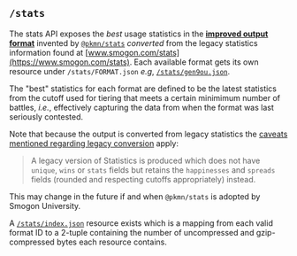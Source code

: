 ## `/stats`

The stats API exposes the _best_ usage statistics in the [**improved output
format**](https://github.com/pkmn/stats/blob/main/stats/OUTPUT.md#pkmnstats) invented by
[`@pkmn/stats`](https://github.com/pkmn/stats/blob/main/stats#readme)  _converted_ from the legacy
statistics information found at [www.smogon.com/stats](https://www.smogon.com/stats). Each available
format gets its own resource under `/stats/FORMAT.json` _e.g_,
[`/stats/gen9ou.json`](https://data.pkmn.cc/stats/gen9ou.json).

The "best" statistics for each format are defined to be the latest statistics from the cutoff used
for tiering that meets a certain minimimum number of battles, _i.e._, effectively capturing the data
from when the format was last seriously contested.

Note that because the output is converted from legacy statistics the [caveats mentioned regarding
legacy conversion](https://github.com/pkmn/stats/blob/main/stats/OUTPUT.md#legacy) apply:

> A legacy version of Statistics is produced which does not have `unique`, `wins` or `stats` fields
> but retains the `happinesses` and `spreads` fields (rounded and respecting cutoffs appropriately)
> instead.

This may change in the future if and when `@pkmn/stats` is adopted by Smogon University.

A [`/stats/index.json`](https://data.pkmn.cc/stats/index.json) resource exists which is a mapping
from each valid format ID to a 2-tuple containing the number of uncompressed and gzip-compressed
bytes each resource contains.
